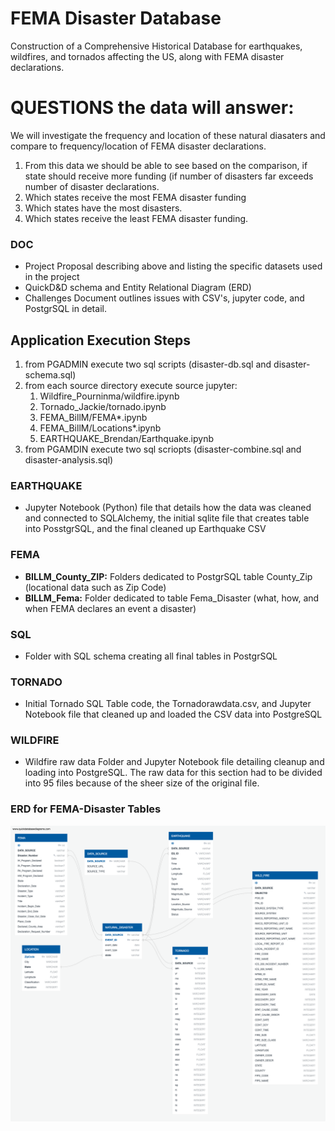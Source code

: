 # FEMA Disaster Database
Construction of a Comprehensive Historical Database for earthquakes, wildfires, and tornados affecting the US, along with FEMA disaster declarations.

# QUESTIONS the data will answer:
We will investigate the frequency and location of these natural diasaters and compare to frequency/location of FEMA disaster declarations.  
1. From this data we should be able to see based on the comparison, if state should receive more funding (if number of disasters far exceeds number of disaster declarations.
2. Which states receive the most FEMA disaster funding
3. Which states have the most disasters.
4. Which states receive the least FEMA disaster funding.

### DOC
- Project Proposal describing above and listing the specific datasets used in the project
- QuickD&D schema and Entity Relational Diagram (ERD)
- Challenges Document outlines issues with CSV's, jupyter code, and PostgrSQL in detail.

## Application Execution Steps
1. from PGADMIN execute two sql scripts (disaster-db.sql and disaster-schema.sql)
2. from each source directory execute source jupyter:
     1. Wildfire_Pourninma/wildfire.ipynb
     2. Tornado_Jackie/tornado.ipynb
     3. FEMA_BillM/FEMA*.ipynb
     4. FEMA_BillM/Locations*.ipynb
     5. EARTHQUAKE_Brendan/Earthquake.ipynb
3. from PGAMDIN execute two sql scriopts (disaster-combine.sql and disaster-analysis.sql)

### EARTHQUAKE
- Jupyter Notebook (Python) file that details how the data was cleaned and connected to SQLAlchemy, the initial sqlite file that creates table into PosstgrSQL, and the final cleaned up Earthquake CSV

### FEMA
- **BILLM_County_ZIP:** Folders dedicated to PostgrSQL table County_Zip (locational data such as Zip Code)
- **BILLM_Fema:** Folder dedicated to table Fema_Disaster (what, how, and when FEMA declares an event a disaster)

### SQL
- Folder with SQL schema creating all final tables in PostgrSQL

### TORNADO
- Initial Tornado SQL Table code, the Tornadorawdata.csv, and Jupyter Notebook file that cleaned up and loaded the CSV data into PostgreSQL

### WILDFIRE
- Wildfire raw data Folder and Jupyter Notebook file detailing cleanup and loading into PostgreSQL.  The raw data for this section had to be divided into 95 files because of the sheer size of the original file.

### ERD for FEMA-Disaster Tables
![](https://github.com/msfa12th/fema-disasters/blob/master/DOC/disaster-schema.png)


